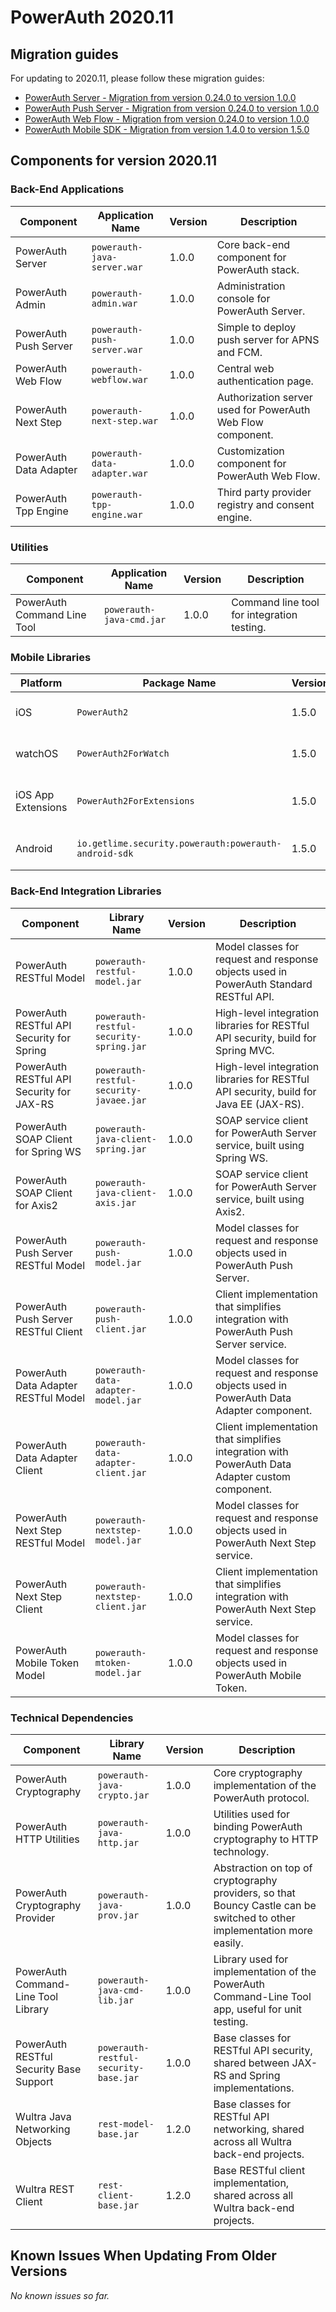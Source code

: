 # PowerAuth 2020.11

## Migration guides

For updating to 2020.11, please follow these migration guides:

- [PowerAuth Server - Migration from version 0.24.0 to version 1.0.0](https://github.com/wultra/powerauth-server/blob/develop/docs/PowerAuth-Server-1.0.0.md)
- [PowerAuth Push Server - Migration from version 0.24.0 to version 1.0.0](https://github.com/wultra/powerauth-push-server/blob/develop/docs/PowerAuth-Push-Server-1.0.0.md)
- [PowerAuth Web Flow - Migration from version 0.24.0 to version 1.0.0](https://github.com/wultra/powerauth-webflow/blob/develop/docs/Web-Flow-1.0.0.md)
- [PowerAuth Mobile SDK - Migration from version 1.4.0 to version 1.5.0](https://github.com/wultra/powerauth-mobile-sdk/blob/develop/docs/Migration-from-1.4-to-1.5.md)

## Components for version 2020.11

### Back-End Applications

| Component | Application Name | Version | Description |
|---|---|---|---|
| PowerAuth Server | `powerauth-java-server.war` | 1.0.0 | Core back-end component for PowerAuth stack. |
| PowerAuth Admin | `powerauth-admin.war` | 1.0.0 | Administration console for PowerAuth Server. |
| PowerAuth Push Server | `powerauth-push-server.war` | 1.0.0 | Simple to deploy push server for APNS and FCM. |
| PowerAuth Web Flow | `powerauth-webflow.war` | 1.0.0 | Central web authentication page. |
| PowerAuth Next Step | `powerauth-next-step.war` | 1.0.0 | Authorization server used for PowerAuth Web Flow component. |
| PowerAuth Data Adapter | `powerauth-data-adapter.war` | 1.0.0 | Customization component for PowerAuth Web Flow. |
| PowerAuth Tpp Engine | `powerauth-tpp-engine.war` | 1.0.0 | Third party provider registry and consent engine. |

### Utilities

| Component | Application Name | Version | Description |
|---|---|---|---|
| PowerAuth Command Line Tool | `powerauth-java-cmd.jar` | 1.0.0 | Command line tool for integration testing. |

### Mobile Libraries

| Platform | Package Name | Version | Description |
|---|---|---|---|
| iOS | `PowerAuth2` | 1.5.0 | A client library for iOS. |
| watchOS | `PowerAuth2ForWatch` | 1.5.0 | A limited library for watchOS. |
| iOS App Extensions | `PowerAuth2ForExtensions` | 1.5.0 | A limited library for iOS App Extensions. |
| Android | `io.getlime.security.powerauth:powerauth-android-sdk` | 1.5.0 | A client library for Android. |

### Back-End Integration Libraries

| Component | Library Name |  Version | Description |
|---|---|---|---|
| PowerAuth RESTful Model | `powerauth-restful-model.jar` | 1.0.0 | Model classes for request and response objects used in PowerAuth Standard RESTful API. |
| PowerAuth RESTful API Security for Spring | `powerauth-restful-security-spring.jar` | 1.0.0 | High-level integration libraries for RESTful API security, build for Spring MVC. |
| PowerAuth RESTful API Security for JAX-RS | `powerauth-restful-security-javaee.jar` | 1.0.0 | High-level integration libraries for RESTful API security, build for Java EE (JAX-RS). |
| PowerAuth SOAP Client for Spring WS | `powerauth-java-client-spring.jar` | 1.0.0 | SOAP service client for PowerAuth Server service, built using Spring WS. |
| PowerAuth SOAP Client for Axis2 | `powerauth-java-client-axis.jar` | 1.0.0 | SOAP service client for PowerAuth Server service, built using Axis2. |
| PowerAuth Push Server RESTful Model | `powerauth-push-model.jar` | 1.0.0 | Model classes for request and response objects used in PowerAuth Push Server. |
| PowerAuth Push Server RESTful Client | `powerauth-push-client.jar` | 1.0.0 | Client implementation that simplifies integration with PowerAuth Push Server service. |
| PowerAuth Data Adapter RESTful Model | `powerauth-data-adapter-model.jar` | 1.0.0 | Model classes for request and response objects used in PowerAuth Data Adapter component. |
| PowerAuth Data Adapter Client | `powerauth-data-adapter-client.jar` | 1.0.0 | Client implementation that simplifies integration with PowerAuth Data Adapter custom component. |
| PowerAuth Next Step RESTful Model | `powerauth-nextstep-model.jar` | 1.0.0 | Model classes for request and response objects used in PowerAuth Next Step service. |
| PowerAuth Next Step Client | `powerauth-nextstep-client.jar` | 1.0.0 | Client implementation that simplifies integration with PowerAuth Next Step service. |
| PowerAuth Mobile Token Model | `powerauth-mtoken-model.jar` | 1.0.0 | Model classes for request and response objects used in PowerAuth Mobile Token. |

### Technical Dependencies

| Component | Library Name | Version | Description |
|---|---|---|---|
| PowerAuth Cryptography | `powerauth-java-crypto.jar` | 1.0.0 | Core cryptography implementation of the PowerAuth protocol. |
| PowerAuth HTTP Utilities | `powerauth-java-http.jar` | 1.0.0 | Utilities used for binding PowerAuth cryptography to HTTP technology. |
| PowerAuth Cryptography Provider | `powerauth-java-prov.jar` | 1.0.0 | Abstraction on top of cryptography providers, so that Bouncy Castle can be switched to other implementation more easily. |
| PowerAuth Command-Line Tool Library | `powerauth-java-cmd-lib.jar` | 1.0.0 | Library used for implementation of the PowerAuth Command-Line Tool app, useful for unit testing. |
| PowerAuth RESTful Security Base Support | `powerauth-restful-security-base.jar` | 1.0.0 | Base classes for RESTful API security, shared between JAX-RS and Spring implementations. |
| Wultra Java Networking Objects | `rest-model-base.jar` | 1.2.0 | Base classes for RESTful API networking, shared across all Wultra back-end projects. |
| Wultra REST Client | `rest-client-base.jar` | 1.2.0 | Base RESTful client implementation, shared across all Wultra back-end projects. |

## Known Issues When Updating From Older Versions

_No known issues so far._